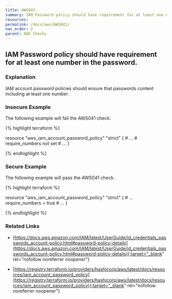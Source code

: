 ```yaml
---
title: AWS041
summary: IAM Password policy should have requirement for at least one number in the password. [aws_iam_account_password_policy] 
resources: 
permalink: /docs/aws/AWS041/
nav_order: 2
parent: AWS Checks
---
```


## IAM Password policy should have requirement for at least one number in the password.

### Explanation


IAM account password policies should ensure that passwords content including at least one number.



### Insecure Example

The following example will fail the AWS041 check.

{% highlight terraform %}

resource "aws_iam_account_password_policy" "strict" {
	# ...
	# require_numbers not set
	# ...
}

{% endhighlight %}



### Secure Example

The following example will pass the AWS041 check.

{% highlight terraform %}

resource "aws_iam_account_password_policy" "strict" {
	# ...
	require_numbers = true
	# ...
}

{% endhighlight %}


### Related Links


- [https://docs.aws.amazon.com/IAM/latest/UserGuide/id_credentials_passwords_account-policy.html#password-policy-details](https://docs.aws.amazon.com/IAM/latest/UserGuide/id_credentials_passwords_account-policy.html#password-policy-details){:target="_blank" rel="nofollow noreferrer noopener"}

- [https://registry.terraform.io/providers/hashicorp/aws/latest/docs/resources/iam_account_password_policy](https://registry.terraform.io/providers/hashicorp/aws/latest/docs/resources/iam_account_password_policy){:target="_blank" rel="nofollow noreferrer noopener"}

